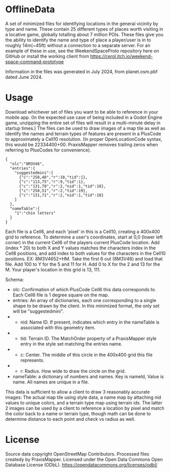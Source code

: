 # OfflineData
A set of minimized files for identifying locations in the general vicinity by type and name. These contain 25 different types of places worth visiting in a locative game, globally totalling about 7 million POIs. These files give you the ability to identify the name and type of place a player/user is in to roughly 14m(~45ft) without a connection to a separate server. For an example of these in use, see the WeekendSpaceProto repository here on GitHub or install the working client from https://cerol.itch.io/weekend-space-command-prototype

Information in the files was generated in July 2024, from planet.osm.pbf dated June 2024. 

# Usage
Download whichever set of files you want to be able to reference in your mobile app. (In the expected use case of being included in a Godot Engine game, unzipping the entire set of files will result in a multi-minute delay in startup times.)
The files can be used to draw images of a map tile as well as identify the names and terrain types of features are present in a PlusCode to approximately a Cell10 resolution. (In proper OpenLocationCode syntax, this would be 22334400+00. PraxisMapper removes trailing zeros when referring to PlusCodes for convenience).
```
{
  "olc":"8M3V46",
  "entries":{
    "suggestedmini":[
      {"c":"258,48","r":10,"tid":1},
      {"c":"113,75","r":9,"tid":1},
      {"c":"131,78","r":2,"nid":1,"tid":18},
      {"c":"258,51","r":2,"tid":19},
      {"c":"131,71","r":2,"nid":1,"tid":18}
    ]
  },
  "nameTable":{
    "1":"chin letters"
  }
}
```

Each file is a Cell6, and each 'pixel' in this is a Cell10, creating a 400x400 grid to reference. To determine a user's coordinates, start at 0,0 (lower left corner) in the current Cell6 of the players current PlusCode location. Add (index * 20) to both X and Y values matches the characters index in the Cell8 positions, and add index to both values for the characters in the Cell10 positions. EX: 8M3V4652+HM. Take the first 6 out (8M3V46) and load that file. Add 100 to Y for the 5 and 11 for H. Add 0 to X for the 2 and 13 for the M. Your player's location in this grid is 13, 111.

Schema:
* olc: Confirmation of which PlusCode Cell6 this data corresponds to. Each Cell6 file is 1 degree square on the map.
* entries: An array of dictionaries, each one corresponding to a single shape to be drawn by the client. In this minimized format, the only set will be "suggestedmini".
* * nid: Name ID. If present, indicates which entry in the nameTable is associated with this geometry item.
* * tid: Terrain ID. The MatchOrder property of a PraxisMapper style entry in the style set matching the entries name.
* * c: Center. The middle of this circle in the 400x400 grid this file represents.
* * r: Radius. How wide to draw the circle on the grid.
* nameTable: a dictionary of numbers and names. Key is nameId, Value is name. All names are unique in a file.

This data is sufficient to allow a client to draw 3 reasonably accurate images: The actual map tile using style data, a name map by attaching nid values to unique colors, and a terrain type map using terrain ids. The latter 2 images can be used by a client to reference a location by pixel and match the color back to a name or terrain type, though math can be done to determine distance to each point and check vs radius as well.

# License
Source data copyright OpenStreetMap Contributors. 
Processed files createdy by PraxisMapper. 
Licensed under the Open Data Commons Open Database License (ODbL). 
https://opendatacommons.org/licenses/odbl/
